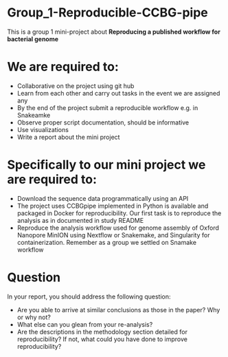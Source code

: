 # Group_1-Reproducible-CCBG-pipe

This is a group 1 mini-project about **Reproducing a published workflow for bacterial genome**

# We are required to:
- Collaborative on the project using git hub 
- Learn from each other and carry out tasks in the event we are assigned any
- By the end of the project submit a reproducible workflow e.g. in Snakeamke
- Observe proper script documentation, should be informative
- Use visualizations
- Write a report about the mini project

# Specifically to our mini project we are required to:
- Download the sequence data programmatically using an API
- The project uses CCBGpipe implemented in Python is available and packaged in Docker for reproducibility. 
  Our first task is to reproduce the analysis as in documented in study README
- Reproduce the analysis workflow used for genome assembly of Oxford Nanopore MinION using Nextflow or Snakemake, and Singularity for containerization.
  Remember as a group we settled on Snamake workflow

# Question
In your report, you should address the following question:

- Are you able to arrive at similar conclusions as those in the paper? Why or why not?
- What else can you glean from your re-analysis?
- Are the descriptions in the methodology section detailed for reproducibility? If not, what could you have done to improve reproducibility?
